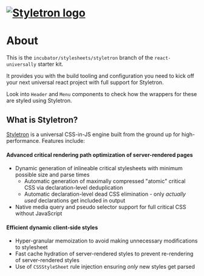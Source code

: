 # [![Styletron logo](https://cdn.rawgit.com/rtsao/styletron/logo/logo.svg "Styletron")](https://github.com/rtsao/styletron)

# About

This is the `incubator/stylesheets/styletron` branch of the `react-universally` starter kit.

It provides you with the build tooling and configuration you need to kick off your next universal react project with full support for Styletron.

Look into `Header` and `Menu` components to check how the wrappers for these are styled using Styletron.

## What is Styletron?

[Styletron](http://styletron.js.org/) is a universal CSS-in-JS engine built from the ground up for high-performance. Features include:

#### Advanced critical rendering path optimization of server-rendered pages
- Dynamic generation of inlineable critical stylesheets with minimum possible size and parse times
  - Automatic generation of maximally compressed "atomic" critical CSS via declaration-level deduplication
  - Automatic declaration-level dead CSS elimination - only *actually used* declarations get included in output
- Native media query and pseudo selector support for full critical CSS without JavaScript

#### Efficient dynamic client-side styles
- Hyper-granular memoization to avoid making unnecessary modifications to stylesheet
- Fast cache hydration of server-rendered styles to prevent re-rendering of server-rendered styles
- Use of `CSSStyleSheet` rule injection ensuring *only* new styles get parsed
